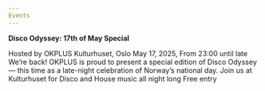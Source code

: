 ```yaml
---
Events
---
```


**Disco Odyssey: 17th of May Special**

Hosted by OKPLUS
Kulturhuset, Oslo
May 17, 2025,
From 23:00 until late
We’re back! OKPLUS is proud to present a special edition of Disco Odyssey — this time as a late-night celebration of Norway’s national day. Join us at Kulturhuset for Disco and House music all night long
Free entry
